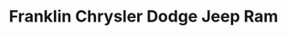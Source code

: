 ---
title: "Franklin Chrysler Dodge Jeep Ram"
url: /franklin/franklin-chrysler-dodge-jeep-ram/
shop: Autohaus
---
